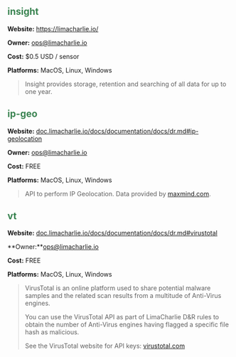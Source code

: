 <!-- leave the empty title here... the image below displays the info BUT the platform requires something here -->
### 

## <span style="color:#3b8452">insight</span>

**Website:** https://limacharlie.io/ 

**Owner:** ops@limacharlie.io 

**Cost:** $0.5 USD / sensor 

**Platforms:** MacOS, Linux, Windows

>Insight provides storage, retention and searching of all data for up to one year.

## <span style="color:#3b8452">ip-geo</span>

**Website:** [doc.limacharlie.io/docs/documentation/docs/dr.md#ip-geolocation](https://doc.limacharlie.io/docs/documentation/docs/dr.md#ip-geolocation)

**Owner:** ops@limacharlie.io

**Cost:** FREE

**Platforms:** MacOS, Linux, Windows

>API to perform IP Geolocation. Data provided by [maxmind.com](https://maxmind.com).

## <span style="color:#3b8452">vt</span>

**Website:** [doc.limacharlie.io/docs/documentation/docs/dr.md#virustotal](http://doc.limacharlie.io/docs/documentation/docs/dr.md#virustotal)

**Owner:**ops@limacharlie.io

**Cost:** FREE

**Platforms:** MacOS, Linux, Windows

>VirusTotal is an online platform used to share potential malware samples and the related scan results from a multitude of Anti-Virus engines.
>
>You can use the VirusTotal API as part of LimaCharlie D&R rules to obtain the number of Anti-Virus engines having flagged a specific file hash as malicious.
>
>See the VirusTotal website for API keys: [virustotal.com](https://virustotal.com)



